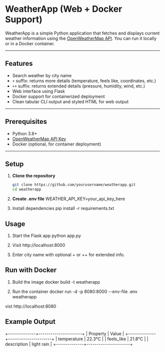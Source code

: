 # WeatherApp (Web + Docker Support)

WeatherApp is a simple Python application that fetches and displays current weather information using the [OpenWeatherMap API](https://openweathermap.org/api). You can run it locally or in a Docker container.

---

## Features

- Search weather by city name
- `+` suffix: returns more details (temperature, feels like, coordinates, etc.)
- `++` suffix: returns extended details (pressure, humidity, wind, etc.)
- Web interface using Flask
- Docker support for containerized deployment
- Clean tabular CLI output and styled HTML for web output

---

## Prerequisites

- Python 3.8+
- [OpenWeatherMap API Key](https://home.openweathermap.org/users/sign_up)
- Docker (optional, for container deployment)

---

## Setup

1. **Clone the repository**
   ```bash
   git clone https://github.com/yourusername/weatherapp.git
   cd weatherapp

2. **Create .env file**
WEATHER_API_KEY=your_api_key_here

3. Install dependencies
pip install -r requirements.txt

## Usage

1. Start the Flask app
python app.py

2. Visit
http://localhost:8000

3. Enter city name with optional + or ++ for extended info.

## Run with Docker

1. Build the image
docker build -t weatherapp

2. Run the container
docker run -d -p 8080:8000 --env-file .env weatherapp

vist http://localhost:8080

## Example Output

+--------------+----------------------+
| Property     | Value                |
+--------------+----------------------+
| temperature  | 22.3°C               |
| feels_like   | 21.8°C               |
| description  | light rain           |
+--------------+----------------------+
